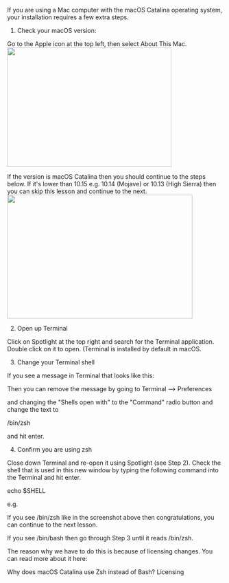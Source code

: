 If you are using a Mac computer with the macOS Catalina operating system, your installation requires a few extra steps.

1. Check your macOS version:

Go to the Apple icon at the top left, then select About This Mac.
<img height="278" src="https://udemy-images.s3.amazonaws.com:443/redactor/raw/2019-11-28_14-38-59-867d5bae2a34dca2cedec506fe5934a9.png" width="383">


If the version is macOS Catalina then you should continue to the steps below. If it's lower than 10.15 e.g. 10.14 (Mojave) or 10.13 (High Sierra) then you can skip this lesson and continue to the next.
<img height="288" src="https://udemy-images.s3.amazonaws.com:443/redactor/raw/2019-11-28_14-40-30-80c11e403f7641991776f3a298e12610.png" width="432">


2. Open up Terminal

Click on Spotlight at the top right and search for the Terminal application. Double click on it to open. (Terminal is installed by default in macOS.



3. Change your Terminal shell

If you see a message in Terminal that looks like this:


Then you can remove the message by going to Terminal --> Preferences


and changing the "Shells open with" to the "Command" radio button and change the text to

/bin/zsh

and hit enter.


4. Confirm you are using zsh

Close down Terminal and re-open it using Spotlight (see Step 2). Check the shell that is used in this new window by typing the following command into the Terminal and hit enter.

echo $SHELL

e.g.


If you see /bin/zsh like in the screenshot above then congratulations, you can continue to the next lesson.

If you see /bin/bash then go through Step 3 until it reads /bin/zsh.



The reason why we have to do this is because of licensing changes. You can read more about it here:

Why does macOS Catalina use Zsh instead of Bash? Licensing